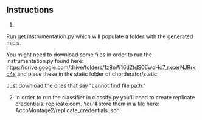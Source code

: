 ## Instructions ##

1) 
Run get instrumentation.py which will populate a folder with the generated midis. 

You might need to download some files in order to run the instrumentation.py found here: https://drive.google.com/drive/folders/1z8oW16dZtdS06woHc7_rxserNJRrkc4s and place these in the static folder of chorderator/static

Just download the ones that say "cannot find file path."


2) In order to run the classifier in classify.py you'll need to create replicate credentials: replicate.com. You'll store them in a file here: AccoMontage2/replicate_credentials.json.
